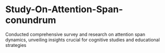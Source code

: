 # Study-On-Attention-Span-conundrum
Conducted comprehensive survey and research on attention span dynamics, unveiling insights crucial for cognitive studies and educational strategies

